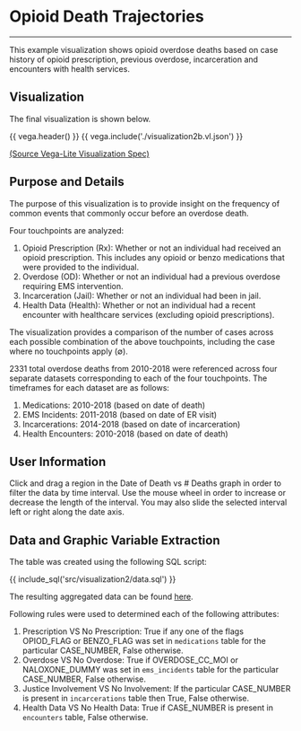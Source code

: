 # Opioid Death Trajectories
---------------------------

This example visualization shows opioid overdose deaths based on case history of opioid prescription, previous overdose, incarceration and encounters with health services.

## Visualization

The final visualization is shown below.  

{{ vega.header() }}
{{ vega.include('./visualization2b.vl.json') }}

[(Source Vega-Lite Visualization Spec)](./visualization2b.vl.json)

## Purpose and Details

The purpose of this visualization is to provide insight on the frequency of common events that commonly occur before an overdose death.

Four touchpoints are analyzed:

1. Opioid Prescription (Rx): Whether or not an individual had received an opioid prescription. This includes any opioid or benzo medications that were provided to the individual.
2. Overdose (OD): Whether or not an individual had a previous overdose requiring EMS intervention. 
3. Incarceration (Jail): Whether or not an individual had been in jail.
4. Health Data (Health): Whether or not an individual had a recent encounter with healthcare services (excluding opioid prescriptions).

The visualization provides a comparison of the number of cases across each possible combination of the above touchpoints, including the case where no touchpoints apply (∅).

2331 total overdose deaths from 2010-2018 were referenced across four separate datasets corresponding to each of the four touchpoints. The timeframes for each dataset are as follows:

1. Medications: 2010-2018 (based on date of death)
2. EMS Incidents: 2011-2018 (based on date of ER visit)
3. Incarcerations: 2014-2018 (based on date of incarceration)
4. Health Encounters: 2010-2018 (based on date of death)

## User Information

Click and drag a region in the Date of Death vs # Deaths graph in order to filter the data by time interval. Use the mouse wheel in order to increase or decrease the length of the interval. You may also slide the selected interval left or right along the date axis. 

## Data and Graphic Variable Extraction

The table was created using the following SQL script:

{{ include_sql('src/visualization2/data.sql') }}

The resulting aggregated data can be found [here](../data/visualization2/data.csv).

Following rules were used to determined each of the following attributes:

1. Prescription VS No Prescription: True if any one of the flags OPIOD_FLAG or BENZO_FLAG was set in `medications` table for the particular CASE_NUMBER, False otherwise.
2. Overdose VS No Overdose: True if OVERDOSE_CC_MOI or NALOXONE_DUMMY was set in `ems_incidents` table for the particular CASE_NUMBER, False otherwise.
3. Justice Involvement VS No Involvement: If the particular CASE_NUMBER is present in `incarcerations` table then True, False otherwise.
4. Health Data VS No Health Data: True if CASE_NUMBER is present in `encounters` table, False otherwise.